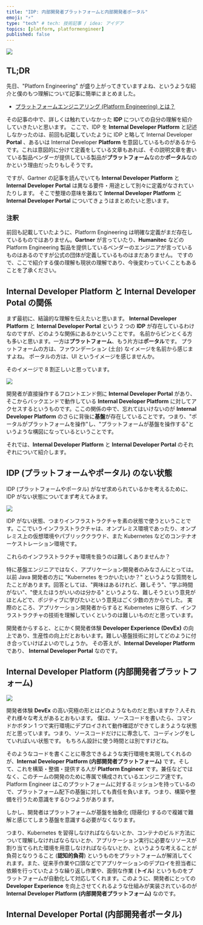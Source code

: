 ```yaml
---
title: "IDP: 内部開発者プラットフォームと内部開発者ポータル"
emoji: "⚡"
type: "tech" # tech: 技術記事 / idea: アイデア
topics: [platform, platformengineer]
published: false
---
```

![](https://storage.googleapis.com/zenn-user-upload/10dc59576b4e-20230209.png)

## TL;DR

先日、"Platforn Engineering" が盛り上がってきていますよね、というような紹介と僕のもつ理解について記事に簡単にまとめました。

- [プラットフォームエンジニアリング (Platform Engineering) とは？](https://zenn.dev/shinyay/articles/what-is-platform-engineering)

その記事の中で、詳しくは触れていなかった **IDP** についての自分の理解を紹介していきたいと思います。
ここで、IDP を **Internal Developer Platform** と記述しなかったのは、前回も記載していたように IDP と略して Internal Developer **Portal** 、あるいは Internal Developer **Platform** を意図しているものがあるからです。これは意図的に分けて定義をしている文章もあれば、その説明文章を書いている製品ベンダーが提供している製品が**プラットフォーム**なのか**ポータル**なのかという理由だったりもしそうです。

ですが、Gartner の記事を読んでいても **Internal Developer Platform** と **Internal Developer Portal** は異なる要件・用途として別々に定義がなされていたりします。
そこで整理の意味を兼ねて **Internal Developer Platform** と **Internal Developer Portal** についてきょうはまとめたいと思います。

### 注釈

前回も記載していたように、Platform Engineering は明確な定義がまだ存在しているものではありません。**Gartner** が言っていたり、**Humanitec** などの Platform Engineering 製品を提供しているベンダーのエンジニアが言っているものはあるのですが公式の団体が定義しているものはまだありません。
ですので、ここで紹介する僕の理解も現状の理解であり、今後変わっていくこともあることを了承ください。

## Internal Developer Platform と Internal Developer Potal の関係

まず最初に、結論的な理解を伝えたいと思います。
**Internal Developer Platform** と **Internal Developer Portal** という 2 つの **IDP** が存在しているわけなのですが、どのような関係にあるかということです。
名前からピンとくる方も多いと思います。一方は**プラットフォーム**、もう片方は**ポータル**です。
プラットフォームの方は、ファウンデーション (土台) なイメージを名前から感じますよね。
ポータルの方は、UI というイメージを感じませんか。

そのイメージで 8 割正しいと思っています。

![](https://storage.googleapis.com/zenn-user-upload/861c02c171a9-20230220.png)

開発者が直接操作するフロントエンド側に **Internal Developer Portal** があり、そこからバックエンドで動作している **Internal Developer Platform** に対してアクセスするというものです。ここの関係の中で、忘れてはいけないのが **Internal Developer Platform** のさらに背後に**基盤**が存在していることです。つまり、"ポータルがプラットフォームを操作"し、"プラットフォームが基盤を操作する"というような構図になっているということです。

それでは、**Internal Developer Platform** と **Internal Developer Portal** のそれぞれについて紹介します。

## IDP (プラットフォームやポータル) のない状態

IDP (プラットフォームやポータル) がなぜ求められているかを考えるために、IDP がない状態についてまず考えてみます。

![](https://storage.googleapis.com/zenn-user-upload/2cfdc83c9fdc-20230220.png)

IDP がない状態、つまりインフラストラクチャを素の状態で使うということです。ここでいうインフラストラクチャは、オンプレミス環境であったり、オンプレミス上の仮想環境やパブリッククラウド、また Kubernetes などのコンテナオーケストレーション環境です。

これらのインフラストラクチャ環境を扱うのは難しくありませんか？

特に基盤エンジニアではなく、アプリケーション開発者のみなさんにとっては。以前 Java 開発者の方に "Kubernetes をつかいたいか？" というような質問をしたことがあります。回答としては、"興味はあるけれど、難しそう"、"学ぶ時間がない"、"使えたほうがいいのは分かる" というような、難しそうという意見がほとんどで、ポジティブに学びたいという意見はごく少数の方からでした。
実際のところ、アプリケーション開発者からすると Kubernetes に限らず、インフラストラクチャの技術を理解していくというのは難しいものだと思っています。

開発者からすると、とにかく開発者体験 **Developer Experience (DevEx)** の向上であり、生産性の向上だとおもいます。難しい基盤技術に対してどのように付き合っていけばよいのでしょうか。
その答えが、**Internal Developer Platform** であり、 **Internal Developer Portal** なのです。

## Internal Developer Platform (内部開発者プラットフォーム)

![](https://storage.googleapis.com/zenn-user-upload/75c94f2416c6-20230220.png)

開発者体験 **DevEx** の高い究極の形とはどのようなものだと思いますか？人それぞれ様々な考えがあるとおもいます。
僕は、ソースコードを書いたら、コマンドかボタン 1 つで実行環境にデプロイされて動作確認ができてしまうような状態だと思っています。つまり、ソースコードだけにに専念して、コーディングをしていればいい状態です。
もちろん設計に使う時間とは別ですけどね。

そのようなコードを書くことに専念できるような実行環境を実現してくれるのが、**Internal Developer Platform (内部開発者プラットフォーム)** です。そして、これを構築・整備・提供する人が **Platform Engineer** です。兼任などではなく、このチームの開発のために専属で構成されているエンジニア達です。Platform Engineer はこのプラットフォームに対するミッションを持っているので、プラットフォーム配下の基盤に対しても責任を負います。つまり、構築や整備を行うため意識をするひつようがあります。

しかし、開発者はプラットフォームが基盤を抽象化 (隠蔽化) するので複雑で難解と感じてしまう基盤を意識する必要がなくなります。

つまり、Kubernetes を習得しなければならないとか、コンテナのビルド方法について理解しなければならないとか、アプリケーション実行に必要なリソースが割り当てられた環境を用意しなければならないとか、というような考えることが負荷となりうること (**認知的負荷**) というものをプラットフォームが解消してくれます。また、従来手作業や口頭などでアプリケーションのデプロイを担当者に依頼を行っていたような繰り返し作業や、面倒な作業 (**トイル**) というものをプラットフォームが自動化して対応してくれます。このように、開発者にとっての **Developer Experience** を向上させてくれるような仕組みが実装されているのが **Internal Developer Platform (内部開発者プラットフォーム)** なのです。

## Internal Developer Portal (内部開発者ポータル)

